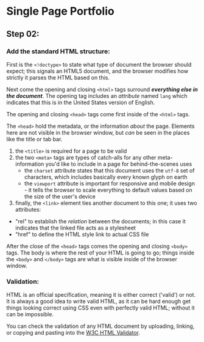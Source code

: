# Single Page Portfolio

## Step 02: 

### Add the standard HTML structure:

First is the `<!doctype>` to state what type of document the browser
should expect; this signals an HTML5 document, and the browser modifies
how strictly it parses the HTML based on this.

Next come the opening and closing `<html>` tags surround ***everything
else in the document***. The opening tag includes an _attribute_ named
  `lang` which indicates that this is in the United States version of
  English.

The opening and closing `<head>` tags come first inside of the `<html>`
tags. 

The `<head>` hold the metadata, or the information *about* the page.
Elements here are not visible in the browser window, but *can* be seen in
the places like the title or tab bar.

1. the `<title>` is required for a page to be valid
1. the two `<meta>` tags are types of catch-alls for any other
   meta-information you'd like to include in a page for behind-the-scenes
   uses 
    - the `charset` attribute states that this document uses the `utf-8`
      set of characters, which includes basically every known glyph on
      earth
    - the `viewport` attribute is important for responsive and
      mobile design \- it tells the browser to scale everything to default
      values based on the size of the user's device
1. finally, the `<link>` element ties another document to this one; it uses
  two attributes:
  - "rel" to establish the *relation* between the documents; in this case
    it indicates that the linked file acts as a stylesheet
  - "href" to define the HTML style link to actual CSS file


After the close of the `<head>` tags comes the opening and closing
`<body>` tags. The body is where the rest of your HTML is going to go;
things inside the `<body>` and `</body>` tags are what is visible inside
of the browser window.


### Validation:

HTML is an official specification, meaning it is either correct ('valid')
or not. It is always a good idea to write valid HTML, as it can be hard
enough get things looking correct using CSS even with perfectly valid
HTML; without it can be impossible.

You can check the validation of any HTML document by uploading, linking,
or copying and pasting into the [W3C HTML Validator](https://validator.w3.org/).
